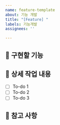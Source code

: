 ```yaml
---
name: feature-template
about: 기능 개발
title: "[Feature] "
labels: 기능개발
assignees: ''

---
```


## 🤷 구현할 기능

## 🔨 상세 작업 내용

- [ ] To-do 1
- [ ] To-do 2
- [ ] To-do 3

## 📄 참고 사항
